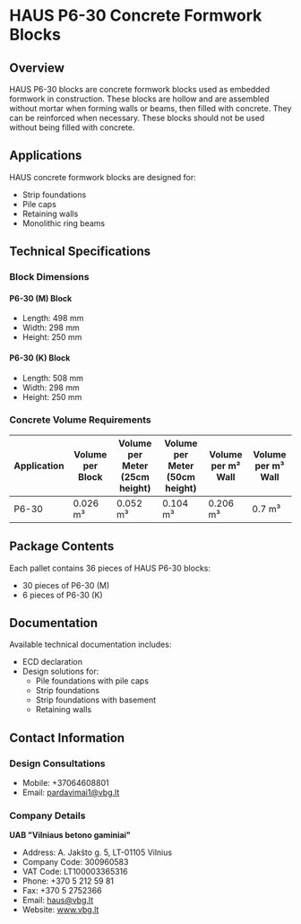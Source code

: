 # HAUS P6-30 Concrete Formwork Blocks

## Overview
HAUS P6-30 blocks are concrete formwork blocks used as embedded formwork in construction. These blocks are hollow and are assembled without mortar when forming walls or beams, then filled with concrete. They can be reinforced when necessary. These blocks should not be used without being filled with concrete.

## Applications
HAUS concrete formwork blocks are designed for:
- Strip foundations
- Pile caps
- Retaining walls
- Monolithic ring beams

## Technical Specifications

### Block Dimensions

#### P6-30 (M) Block
- Length: 498 mm
- Width: 298 mm
- Height: 250 mm

#### P6-30 (K) Block
- Length: 508 mm
- Width: 298 mm
- Height: 250 mm

### Concrete Volume Requirements

| Application | Volume per Block | Volume per Meter (25cm height) | Volume per Meter (50cm height) | Volume per m² Wall | Volume per m³ Wall |
|-------------|-----------------|-------------------------------|-------------------------------|-------------------|-------------------|
| P6-30       | 0.026 m³        | 0.052 m³                      | 0.104 m³                      | 0.206 m³          | 0.7 m³            |

## Package Contents
Each pallet contains 36 pieces of HAUS P6-30 blocks:
- 30 pieces of P6-30 (M)
- 6 pieces of P6-30 (K)

## Documentation
Available technical documentation includes:
- ECD declaration
- Design solutions for:
  - Pile foundations with pile caps
  - Strip foundations
  - Strip foundations with basement
  - Retaining walls

## Contact Information
### Design Consultations
- Mobile: +37064608801
- Email: pardavimai1@vbg.lt

### Company Details
**UAB "Vilniaus betono gaminiai"**
- Address: A. Jakšto g. 5, LT-01105 Vilnius
- Company Code: 300960583
- VAT Code: LT100003365316
- Phone: +370 5 212 59 81
- Fax: +370 5 2752366
- Email: haus@vbg.lt
- Website: www.vbg.lt
